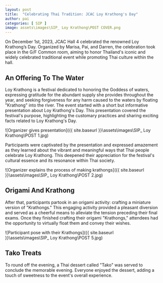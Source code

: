 ```yaml
---
layout: post
title:  "Celebrating Thai Tradition: JCAC Loy Krathong's Day"
author: pai
categories: [ SIP ]
image: assets\images\SIP_ Loy Krathong\POST COVER.png
---
```

On December 1st, 2023, JCAC Hall 4 celebrated the renowned Loy Krathong’s Day. Organized by Marisa, Pai, and Darren, the celebration took place in the G/F Common room, aiming to honor Thailand's iconic and widely celebrated traditional event while promoting Thai culture within the hall.

## An Offering To The Water

Loy Krathong is a festival dedicated to honoring the Goddess of waters, expressing gratitude for the abundant supply she provides throughout the year, and seeking forgiveness for any harm caused to the waters by floating "Krathong" into the river. The event started with a short but informative presentation about Loy Krathong's Day. This presentation covered the festival's purpose, highlighting the customary practices and sharing exciting facts related to Loy Krathong's Day. 

![Organizer gives presentation]({{ site.baseurl }}\assets\images\SIP_ Loy Krathong\POST 1.jpg)

Participants were captivated by the presentation and expressed amazement as they learned about the vibrant and meaningful ways that Thai people celebrate Loy Krathong. This deepened their appreciation for the festival's cultural essence and its resonance within Thai society.

![Organizer explains the process of making krathongs]({{ site.baseurl }}\assets\images\SIP_ Loy Krathong\POST 2.jpg)

## Origami And Krathong

After that, participants partook in an origami activity: crafting a miniature version of "Krathongs." This engaging activity provided a pleasant diversion and served as a cheerful means to alleviate the tension preceding their final exams. Once they finished crafting their origami "Krathongs," attendees had the opportunity to virtually float them and convey their wishes.

![Participant pose with their Krathongs]({{ site.baseurl }}\assets\images\SIP_ Loy Krathong\POST 5.jpg)

## Tako Treats

To round off the evening, a Thai dessert called "Tako" was served to conclude the memorable evening. Everyone enjoyed the dessert, adding a touch of sweetness to the event's overall experience.


